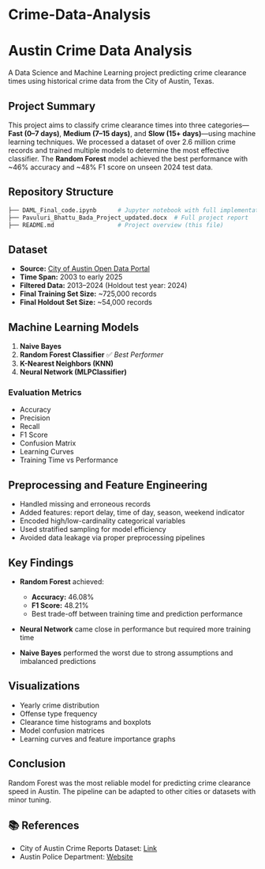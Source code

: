 # Crime-Data-Analysis
# Austin Crime Data Analysis

A Data Science and Machine Learning project predicting crime clearance times using historical crime data from the City of Austin, Texas.

## Project Summary

This project aims to classify crime clearance times into three categories—**Fast (0–7 days)**, **Medium (7–15 days)**, and **Slow (15+ days)**—using machine learning techniques. We processed a dataset of over 2.6 million crime records and trained multiple models to determine the most effective classifier. The **Random Forest** model achieved the best performance with \~46% accuracy and \~48% F1 score on unseen 2024 test data.

## Repository Structure

```bash
├── DAML_Final_code.ipynb      # Jupyter notebook with full implementation
├── Pavuluri_Bhattu_Bada_Project_updated.docx  # Full project report
├── README.md                  # Project overview (this file)
```

## Dataset

* **Source:** [City of Austin Open Data Portal](https://data.austintexas.gov/Public-Safety/Crime-Reports/fdj4-gpfu)
* **Time Span:** 2003 to early 2025
* **Filtered Data:** 2013–2024 (Holdout test year: 2024)
* **Final Training Set Size:** \~725,000 records
* **Final Holdout Set Size:** \~54,000 records

##  Machine Learning Models

1. **Naive Bayes**
2. **Random Forest Classifier** ✅ *Best Performer*
3. **K-Nearest Neighbors (KNN)**
4. **Neural Network (MLPClassifier)**

### Evaluation Metrics

* Accuracy
* Precision
* Recall
* F1 Score
* Confusion Matrix
* Learning Curves
* Training Time vs Performance

##  Preprocessing and Feature Engineering

* Handled missing and erroneous records
* Added features: report delay, time of day, season, weekend indicator
* Encoded high/low-cardinality categorical variables
* Used stratified sampling for model efficiency
* Avoided data leakage via proper preprocessing pipelines

##  Key Findings

* **Random Forest** achieved:

  * **Accuracy:** 46.08%
  * **F1 Score:** 48.21%
  * Best trade-off between training time and prediction performance
* **Neural Network** came close in performance but required more training time
* **Naive Bayes** performed the worst due to strong assumptions and imbalanced predictions

## Visualizations

* Yearly crime distribution
* Offense type frequency
* Clearance time histograms and boxplots
* Model confusion matrices
* Learning curves and feature importance graphs

##  Conclusion

Random Forest was the most reliable model for predicting crime clearance speed in Austin. The pipeline can be adapted to other cities or datasets with minor tuning.

## 📚 References

* City of Austin Crime Reports Dataset: [Link](https://data.austintexas.gov/Public-Safety/Crime-Reports/fdj4-gpfu)
* Austin Police Department: [Website](https://apdaustintx.govqa.us/)
